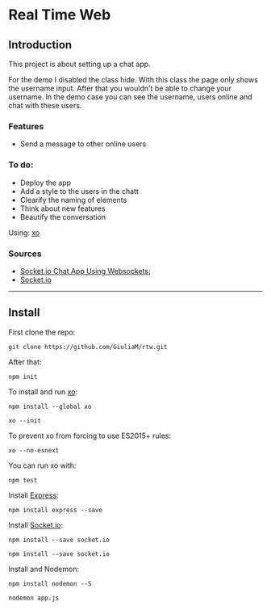 # Real Time Web

## Introduction

This project is about setting up a chat app.

For the demo I disabled the class hide. With this class the page only shows the username input. After that you wouldn't be able to change your username. In the demo case you can see the username, users online and chat with these users.

### Features
- Send a message to other online users

### To do:
- Deploy the app
- Add a style to the users in the chatt
- Clearify the naming of elements
- Think about new features
- Beautify the conversation

Using:
[xo](https://github.com/sindresorhus/xo)

### Sources
- [Socket.io Chat App Using Websockets](https://www.youtube.com/watch?v=tHbCkikFfDE);
- [Socket.io](https://socket.io/get-started/chat/)
----

## Install
First clone the repo:
```git
git clone https://github.com/GiuliaM/rtw.git
```

After that:
```git
npm init
```

To install and run [xo](https://github.com/sindresorhus/xo):
```git
npm install --global xo
```
```git
xo --init
```

To prevent xo from forcing to use ES2015+ rules:
```git
xo --no-esnext
```

You can run xo with:
```git
npm test
```

Install [Express](https://expressjs.com/en/4x/api.html):
```git
npm install express --save
```

Install [Socket.io]():
```git
npm install --save socket.io
```

```git
npm install --save socket.io
```


Install and  Nodemon:
```git
npm install nodemon --S
```

```git
nodemon app.js
```
